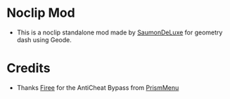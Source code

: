 # Noclip Mod

- This is a noclip standalone mod made by [SaumonDeLuxe]() for geometry dash using Geode.

# Credits
- Thanks [Firee](user:6253758) for the AntiCheat Bypass from [PrismMenu](firee.prism)